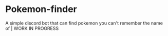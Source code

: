 # Pokemon-finder
A simple discord bot that can find pokemon you can't remember the name of | WORK IN PROGRESS
